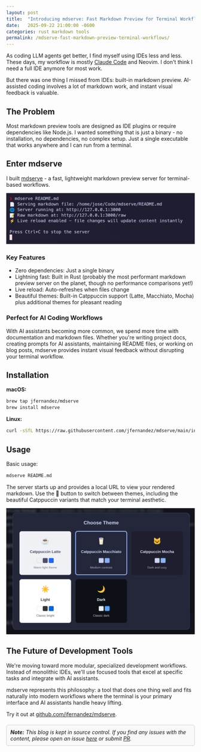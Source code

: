 ```yaml
---
layout: post
title:  "Introducing mdserve: Fast Markdown Preview for Terminal Workflows"
date:   2025-09-22 21:00:00 -0600
categories: rust markdown tools
permalink: /mdserve-fast-markdown-preview-terminal-workflows/
---
```


As coding LLM agents get better, I find myself using IDEs less and less. These days, my workflow is mostly [Claude Code](https://claude.ai/code) and Neovim. I don't think I need a full IDE anymore for most work.

But there was one thing I missed from IDEs: built-in markdown preview. AI-assisted coding involves a lot of markdown work, and instant visual feedback is valuable.

## The Problem

Most markdown preview tools are designed as IDE plugins or require dependencies like Node.js. I wanted something that is just a binary - no installation, no dependencies, no complex setup. Just a single executable that works anywhere and I can run from a terminal.

## Enter mdserve

I built [mdserve](https://github.com/jfernandez/mdserve) - a fast, lightweight markdown preview server for terminal-based workflows.

![mdserve terminal output](/assets/images/mdserve-terminal-output.png)

### Key Features

- Zero dependencies: Just a single binary
- Lightning fast: Built in Rust (probably the most performant markdown preview server on the planet, though no performance comparisons yet!)
- Live reload: Auto-refreshes when files change
- Beautiful themes: Built-in Catppuccin support (Latte, Macchiato, Mocha) plus additional themes for pleasant reading

### Perfect for AI Coding Workflows

With AI assistants becoming more common, we spend more time with documentation and markdown files. Whether you're writing project docs, creating prompts for AI assistants, maintaining README files, or working on blog posts, mdserve provides instant visual feedback without disrupting your terminal workflow.

## Installation

**macOS:**
```bash
brew tap jfernandez/mdserve
brew install mdserve
```

**Linux:**
```bash
curl -sSfL https://raw.githubusercontent.com/jfernandez/mdserve/main/install.sh | bash
```

## Usage

Basic usage:

```bash
mdserve README.md
```

The server starts up and provides a local URL to view your rendered markdown. Use the 🎨 button to switch between themes, including the beautiful Catppuccin variants that match your terminal aesthetic.

![mdserve theme picker](/assets/images/mdserve-theme-picker.png)

## The Future of Development Tools

We're moving toward more modular, specialized development workflows. Instead of monolithic IDEs, we'll use focused tools that excel at specific tasks and integrate with AI assistants.

mdserve represents this philosophy: a tool that does one thing well and fits naturally into modern workflows where the terminal is your primary interface and AI assistants handle heavy lifting.

Try it out at [github.com/jfernandez/mdserve](https://github.com/jfernandez/mdserve).

<div style="border: 1px solid #ccc; padding: 10px; background-color: #f9f9f9; border-radius: 5px; margin-top: 20px;">
  <em><strong>Note:</strong> This blog is kept in source control. If you find any issues with the content, please open an issue
  <a href="https://github.com/jfernandez/jfernandez.github.io/issues" target="_blank">here</a> or submit <a href="https://github.com/jfernandez/jfernandez.github.io/pulls" target="_blank">PR</a>.</em>
</div>